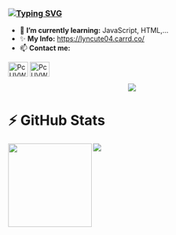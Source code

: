 ### [![Typing SVG](https://readme-typing-svg.herokuapp.com?color=%23C5B9FF&lines=Hi%2C+I'm+Lyn+%F0%9F%91%8B;I+am+JavaScript+developer+bot)](https://git.io/typing-svg)
- 🌱 **I’m currently learning:** JavaScript, HTML,...
- ✨ **My Info:** https://lyncute04.carrd.co/
- 📫 **Contact me:** 
<p align="left">
<a href="[https://discord.com/users/573805531773272064]" target="blank"><img align="center" src="https://raw.githubusercontent.com/rahuldkjain/github-profile-readme-generator/master/src/images/icons/Social/discord.svg" alt="PcUVWApWN3" height="30" width="40" /></a>
<a href="https://github.com/LynCute2004"><img align="center" src="https://raw.githubusercontent.com/rahuldkjain/github-profile-readme-generator/master/src/images/icons/Social/github.svg" alt="PcUVWApWN3" height="30" width="40" /></a>
</p>

<div align="center">
  <a href="https://discord.com/users/573805531773272064">
    <img src="https://lanyard.cnrad.dev/api/573805531773272064?theme=light&bg=FF6A6A&borderRadius=15px&animated=true&idleMessage=Nothing%20UwU%20">
  </a>
</div>

# ⚡ GitHub Stats
<div>
  <img height="170" align="left" src="https://github-readme-stats.vercel.app/api?username=LynCute2004&show_icons=true&include_all_commits=true&hide_border=true&theme=synthwave" />
  <img src="https://github-readme-stats.vercel.app/api/top-langs/?username=LynCute2004&layout=compact&hide_border=true&theme=synthwave" />
</div>



